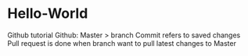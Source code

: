 # Hello-World
Github tutorial
Github: 
Master > branch
Commit refers to saved changes
Pull request is done when branch want to pull latest changes to Master
